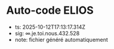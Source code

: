 # Auto-code ELIOS
- ts: 2025-10-12T17:13:17.314Z
- sig: ∞.je.toi.nous.432.528
- note: fichier généré automatiquement